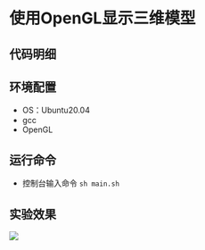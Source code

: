 # 使用OpenGL显示三维模型

## 代码明细

## 环境配置

- OS：Ubuntu20.04
- gcc
- OpenGL

## 运行命令

- 控制台输入命令 `sh main.sh`

## 实验效果
![](Exam2-basic.png)
